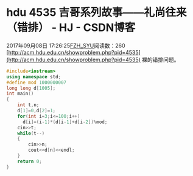 # hdu 4535 吉哥系列故事——礼尚往来（错排） - HJ - CSDN博客
2017年09月08日 17:26:25[FZH_SYU](https://me.csdn.net/feizaoSYUACM)阅读数：260
[http://acm.hdu.edu.cn/showproblem.php?pid=4535](http://acm.hdu.edu.cn/showproblem.php?pid=4535)
裸的错排问题。
```cpp
#include<iostream>
using namespace std;
#define mod 1000000007 
long long d[1005];
int main()
{
    int t,n;
    d[1]=0,d[2]=1;
    for(int i=3;i<=100;i++)
      d[i]=(i-1)*(d[i-1]+d[i-2])%mod;
    cin>>t;
    while(t--)
    {
        cin>>n;
        cout<<d[n]<<endl;
    }
    return 0;
}
```
